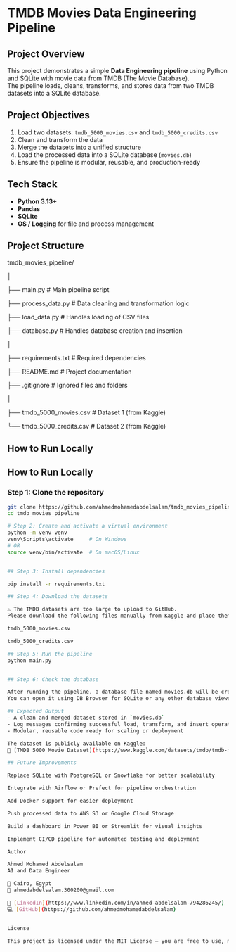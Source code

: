 # TMDB Movies Data Engineering Pipeline

## Project Overview
This project demonstrates a simple **Data Engineering pipeline** using Python and SQLite with movie data from TMDB (The Movie Database).  
The pipeline loads, cleans, transforms, and stores data from two TMDB datasets into a SQLite database.

## Project Objectives
1. Load two datasets: `tmdb_5000_movies.csv` and `tmdb_5000_credits.csv`  
2. Clean and transform the data  
3. Merge the datasets into a unified structure  
4. Load the processed data into a SQLite database (`movies.db`)  
5. Ensure the pipeline is modular, reusable, and production-ready  

## Tech Stack
- **Python 3.13+**  
- **Pandas**  
- **SQLite**  
- **OS / Logging** for file and process management  

## Project Structure
tmdb_movies_pipeline/

│

├── main.py # Main pipeline script

├── process_data.py # Data cleaning and transformation logic

├── load_data.py # Handles loading of CSV files

├── database.py # Handles database creation and insertion

│

├── requirements.txt # Required dependencies

├── README.md # Project documentation

├── .gitignore # Ignored files and folders

│

├── tmdb_5000_movies.csv # Dataset 1 (from Kaggle)

└── tmdb_5000_credits.csv # Dataset 2 (from Kaggle)

## How to Run Locally


## How to Run Locally

### Step 1: Clone the repository
```bash
git clone https://github.com/ahmedmohamedabdelsalam/tmdb_movies_pipeline.git
cd tmdb_movies_pipeline

# Step 2: Create and activate a virtual environment
python -m venv venv
venv\Scripts\activate     # On Windows
# OR
source venv/bin/activate  # On macOS/Linux


## Step 3: Install dependencies

pip install -r requirements.txt

## Step 4: Download the datasets

⚠️ The TMDB datasets are too large to upload to GitHub.
Please download the following files manually from Kaggle and place them inside your project folder:

tmdb_5000_movies.csv

tmdb_5000_credits.csv

## Step 5: Run the pipeline
python main.py


## Step 6: Check the database

After running the pipeline, a database file named movies.db will be created in your project folder.
You can open it using DB Browser for SQLite or any other database viewer.

## Expected Output
- A clean and merged dataset stored in `movies.db`
- Log messages confirming successful load, transform, and insert operations
- Modular, reusable code ready for scaling or deployment

The dataset is publicly available on Kaggle:
🔗 [TMDB 5000 Movie Dataset](https://www.kaggle.com/datasets/tmdb/tmdb-movie-metadata)

## Future Improvements

Replace SQLite with PostgreSQL or Snowflake for better scalability

Integrate with Airflow or Prefect for pipeline orchestration

Add Docker support for easier deployment

Push processed data to AWS S3 or Google Cloud Storage

Build a dashboard in Power BI or Streamlit for visual insights

Implement CI/CD pipeline for automated testing and deployment

Author

Ahmed Mohamed Abdelsalam
AI and Data Engineer

📍 Cairo, Egypt
📧 ahmedabdelsalam.300200@gmail.com

🔗 [LinkedIn](https://www.linkedin.com/in/ahmed-abdelsalam-794286245/)  
💻 [GitHub](https://github.com/ahmedmohamedabdelsalam)


License

This project is licensed under the MIT License – you are free to use, modify, and distribute it.

